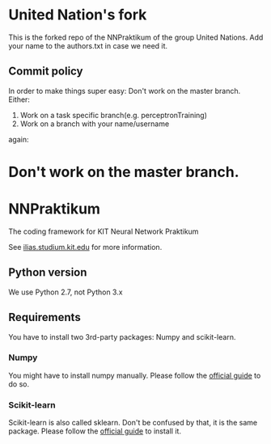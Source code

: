 # United Nation's fork
This is the forked repo of the NNPraktikum of the group United Nations.
Add your name to the authors.txt in case we need it.

## Commit policy
In order to make things super easy: Don't work on the master branch.
Either:
  1) Work on a task specific branch(e.g. perceptronTraining)
  2) Work on a branch with your name/username

again:
# Don't work on the master branch.

# NNPraktikum
The coding framework for KIT Neural Network Praktikum

See [ilias.studium.kit.edu](https://ilias.studium.kit.edu/goto_produktiv_crs_413999.html)
for more information.

## Python version
We use Python 2.7, not Python 3.x

## Requirements

You have to install two 3rd-party packages: Numpy and scikit-learn.

### Numpy

You might have to install numpy manually. Please follow the
[official guide](http://docs.scipy.org/doc/numpy/user/install.html) to do so.

### Scikit-learn

Scikit-learn is also called sklearn. Don't be confused by that, it is the same
package. Please follow the
[official guide](http://scikit-learn.org/stable/install.html) to
install it.
